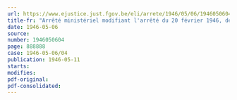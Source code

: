 ```yaml
---
url: https://www.ejustice.just.fgov.be/eli/arrete/1946/05/06/1946050604/justel
title-fr: "Arrêté ministériel modifiant l'arrêté du 20 février 1946, déterminant les prix maxima des produits, matières, denrées ou marchandises, et fixant les marges commerciales maxima à appliquer par les intermédiaires pour certains articles et produits d'utilisation courante (abrogé par AM 04-04-1949, art. 3)"
date: 1946-05-06
source:
number: 1946050604
page: 888888
case: 1946-05-06/04
publication: 1946-05-11
starts:
modifies:
pdf-original:
pdf-consolidated:
---
```


